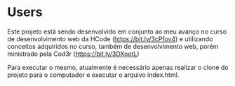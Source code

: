 # Users
 
Este projeto está sendo desenvolvido em conjunto ao meu avanço no curso de desenvolvimento web da HCode (https://bit.ly/3cPfov4) e utilizando conceitos adquiridos no curso, também de desenvolvimento web, porém ministrado pela Cod3r (https://bit.ly/3DXootL)

Para executar o mesmo, atualmente é necessário apenas realizar o clone do projeto para o computador e executar o arquivo index.html.
